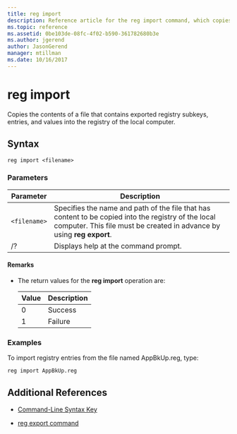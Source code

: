 ```yaml
---
title: reg import
description: Reference article for the reg import command, which copies the contents of a file that contains exported registry subkeys, entries, and values into the registry of the local computer.
ms.topic: reference
ms.assetid: 0be103de-08fc-4f02-b590-361782680b3e
ms.author: jgerend
author: JasonGerend
manager: mtillman
ms.date: 10/16/2017
---
```


# reg import

Copies the contents of a file that contains exported registry subkeys, entries, and values into the registry of the local computer.

## Syntax

```
reg import <filename>
```

### Parameters

| Parameter | Description |
|--|--|
| `<filename>` | Specifies the name and path of the file that has content to be copied into the registry of the local computer. This file must be created in advance by using **reg export**. |
| /? | Displays help at the command prompt. |

#### Remarks

- The return values for the **reg import** operation are:

    | Value | Description |
    |--|--|
    | 0 | Success |
    | 1 | Failure |

### Examples

To import registry entries from the file named AppBkUp.reg, type:

```
reg import AppBkUp.reg
```

## Additional References

- [Command-Line Syntax Key](command-line-syntax-key.md)

- [reg export command](reg-export.md)
